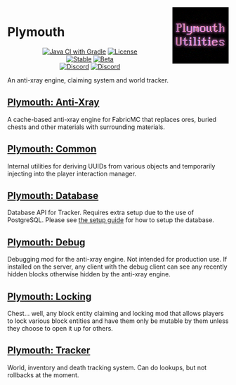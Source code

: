 <img width="128" src="src/main/resources/pack.png" alt="Plymouth Utilities" align="right"/>
<div align="left">

# Plymouth

<center>

[![Java CI with Gradle](https://github.com/Modflower/plymouth-fabric/actions/workflows/build.yml/badge.svg)](https://github.com/Modflower/plymouth-fabric/actions/workflows/build.yml)
[![License](https://img.shields.io/github/license/Modflower/plymouth-fabric)](LICENSE)
<br/>
[![Stable](https://img.shields.io/github/v/release/Modflower/plymouth-fabric?label=stable)](https://github.com/Modflower/plymouth-fabric/releases)
[![Beta](https://img.shields.io/github/v/release/Modflower/plymouth-fabric?include_prereleases&label=beta)](https://github.com/Modflower/plymouth-fabric/releases)
<br/>
[![Discord](https://img.shields.io/discord/380201541078089738?color=7289da&label=Development&logo=discord&logoColor=7289da)](https://discord.gg/EmPS9y9)
[![Discord](https://img.shields.io/discord/368932049354227712?color=7289da&label=Community&logo=discord&logoColor=7289da)](https://discord.gg/ExCdXwP)

</center>

An anti-xray engine, claiming system and world tracker.

## [Plymouth: Anti-Xray](ply-anti-xray/README.md)

A cache-based anti-xray engine for FabricMC that replaces ores, buried chests and other materials with surrounding
materials.

## [Plymouth: Common](ply-common/README.md)

Internal utilities for deriving UUIDs from various objects and temporarily injecting into the player interaction
manager.

## [Plymouth: Database](ply-database/README.md)

Database API for Tracker. Requires extra setup due to the use of PostgreSQL. Please
see [the setup guide](ply-database/README.md#setup-postgresql--linux) for how to setup the database.

## [Plymouth: Debug](ply-debug/README.md)

Debugging mod for the anti-xray engine. Not intended for production use. If installed on the server, any client with the
debug client can see any recently hidden blocks otherwise hidden by the anti-xray engine.

## [Plymouth: Locking](ply-locking/README.md)

Chest... well, any block entity claiming and locking mod that allows players to lock various block entities and have
them only be mutable by them unless they choose to open it up for others.

## [Plymouth: Tracker](ply-tracker/README.md)

World, inventory and death tracking system. Can do lookups, but not rollbacks at the moment.

</div>